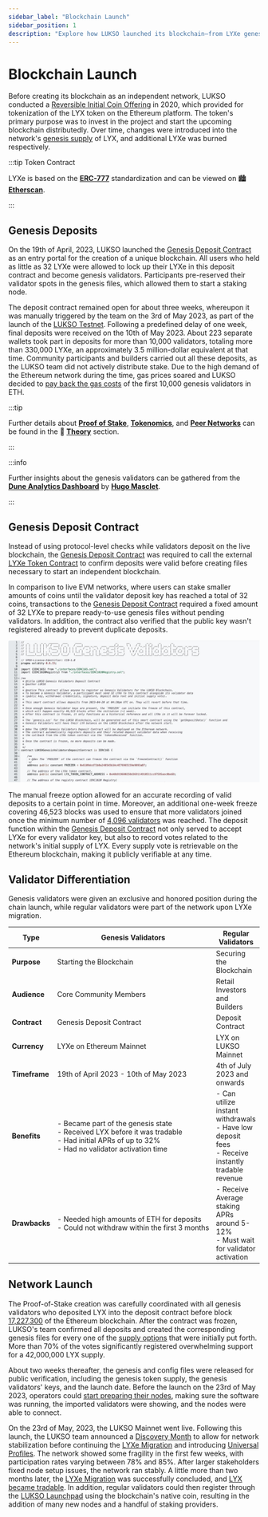 ```yaml
---
sidebar_label: "Blockchain Launch"
sidebar_position: 1
description: "Explore how LUKSO launched its blockchain—from LYXe genesis deposits and validator onboarding to mainnet initiation, supply vote, and Proof-of-Stake rollout."
---
```


# Blockchain Launch

Before creating its blockchain as an independent network, LUKSO conducted a [Reversible Initial Coin Offering](https://medium.com/lukso/re-launching-the-reversible-ico-5289989ce7ed) in 2020, which provided for tokenization of the LYX token on the Ethereum platform. The token's primary purpose was to invest in the project and start the upcoming blockchain distributedly. Over time, changes were introduced into the network's [genesis supply](https://medium.com/lukso/its-happening-the-genesis-validators-are-coming-ce5e07935df6) of LYX, and additional LYXe was burned respectively.

:::tip Token Contract

LYXe is based on the [**ERC-777**](https://eips.ethereum.org/EIPS/eip-777) standardization and can be viewed on 🏙️ [**Etherscan**](https://etherscan.io/token/0xA8b919680258d369114910511cc87595aec0be6D).

:::

## Genesis Deposits

On the 19th of April, 2023, LUKSO launched the [Genesis Deposit Contract](https://etherscan.io/address/0x42000421dd80D1e90E56E87e6eE18D7770b9F8cC#code) as an entry portal for the creation of a unique blockchain. All users who held as little as 32 LYXe were allowed to lock up their LYXe in this deposit contract and become genesis validators. Participants pre-reserved their validator spots in the genesis files, which allowed them to start a staking node.

The deposit contract remained open for about three weeks, whereupon it was manually triggered by the team on the 3rd of May 2023, as part of the launch of the [LUKSO Testnet](https://medium.com/lukso/genesis-validators-deposit-smart-contract-freeze-and-testnet-launch-c5f7b568b1fc). Following a predefined delay of one week, final deposits were received on the 10th of May 2023. About 223 separate wallets took part in deposits for more than 10,000 validators, totaling more than 330,000 LYXe, an approximately 3.5 million-dollar equivalent at that time. Community participants and builders carried out all these deposits, as the LUKSO team did not actively distribute stake. Due to the high demand of the Ethereum network during the time, gas prices soared and LUKSO decided to [pay back the gas costs](https://medium.com/lukso/genesis-validators-deposit-smart-contract-freeze-and-testnet-launch-c5f7b568b1fc) of the first 10,000 genesis validators in ETH.

:::tip

Further details about [**Proof of Stake**](/docs/theory/blockchain-knowledge/proof-of-stake.md), [**Tokenomics**](/docs/theory/blockchain-knowledge/tokenomics.md), and [**Peer Networks**](/docs/theory/blockchain-knowledge/peer-networks.md) can be found in the 🧠 [**Theory**](/docs/theory/preparations/node-specifications.md) section.

:::

:::info

Further insights about the genesis validators can be gathered from the [**Dune Analytics Dashboard**](https://dune.com/hmc/lukso-genesis-validators) by [**Hugo Masclet**](https://x.com/HugoApps).

:::

## Genesis Deposit Contract

Instead of using protocol-level checks while validators deposit on the live blockchain, the [Genesis Deposit Contract](https://etherscan.io/address/0x42000421dd80D1e90E56E87e6eE18D7770b9F8cC#code) was required to call the external [LYXe Token Contract](https://etherscan.io/token/0xA8b919680258d369114910511cc87595aec0be6D) to confirm deposits were valid before creating files necessary to start an independent blockchain.

In comparison to live EVM networks, where users can stake smaller amounts of coins until the validator deposit key has reached a total of 32 coins, transactions to the [Genesis Deposit Contract](https://etherscan.io/address/0x42000421dd80D1e90E56E87e6eE18D7770b9F8cC#code) required a fixed amount of 32 LYXe to prepare ready-to-use genesis files without pending validators. In addition, the contract also verified that the public key wasn't registered already to prevent duplicate deposits.

![Genesis Contract](/img/theory/node-operation/genesis-contract.png)

The manual freeze option allowed for an accurate recording of valid deposits to a certain point in time. Moreover, an additional one-week freeze covering 46,523 blocks was used to ensure that more validators joined once the minimum number of [4,096 validators](https://medium.com/lukso/genesis-validators-deposit-smart-contract-freeze-and-testnet-launch-c5f7b568b1fc) was reached. The deposit function within the [Genesis Deposit Contract](https://etherscan.io/address/0x42000421dd80D1e90E56E87e6eE18D7770b9F8cC#code) not only served to accept LYXe for every validator key, but also to record votes related to the network's initial supply of LYX. Every supply vote is retrievable on the Ethereum blockchain, making it publicly verifiable at any time.

## Validator Differentiation

Genesis validators were given an exclusive and honored position during the chain launch, while regular validators were part of the network upon LYXe migration.

| Type                         | Genesis Validators                                                                                                                                               | Regular Validators                                                                                           |
| ---------------------------- | ---------------------------------------------------------------------------------------------------------------------------------------------------------------- | ------------------------------------------------------------------------------------------------------------ |
| <nobr> **Purpose** </nobr>   | Starting the Blockchain                                                                                                                                          | Securing the Blockchain                                                                                      |
| <nobr> **Audience** </nobr>  | Core Community Members                                                                                                                                           | Retail Investors and Builders                                                                                |
| <nobr> **Contract** </nobr>  | Genesis Deposit Contract                                                                                                                                         | Deposit Contract                                                                                             |
| <nobr> **Currency** </nobr>  | LYXe on Ethereum Mainnet                                                                                                                                         | LYX on LUKSO Mainnet                                                                                         |
| <nobr> **Timeframe** </nobr> | 19th of April 2023 - 10th of May 2023                                                                                                                            | 4th of July 2023 and onwards                                                                                 |
| <nobr> **Benefits** </nobr>  | - Became part of the genesis state <br /> - Received LYX before it was tradable <br /> - Had initial APRs of up to 32% <br /> - Had no validator activation time | - Can utilize instant withdrawals <br /> - Have low deposit fees <br /> - Receive instantly tradable revenue |
| <nobr> **Drawbacks** </nobr> | - Needed high amounts of ETH for deposits <br /> <nobr> - Could not withdraw within the first 3 months </nobr>                                                   | - Receive Average staking APRs around 5-12% <br /> - Must wait for validator activation                      |

## Network Launch

The Proof-of-Stake creation was carefully coordinated with all genesis validators who deposited LYX into the deposit contract before block [17,227,300](https://etherscan.io/block/17,227,300) of the Ethereum blockchain. After the contract was frozen, LUKSO's team confirmed all deposits and created the corresponding genesis files for every one of the [supply options](https://medium.com/lukso/its-happening-the-genesis-validators-are-coming-ce5e07935df6) that were initially put forth. More than 70% of the votes significantly registered overwhelming support for a 42,000,000 LYX supply.

About two weeks thereafter, the genesis and config files were released for public verification, including the genesis token supply, the genesis validators' keys, and the launch date. Before the launch on the 23rd of May 2023, operators could [start preparing their nodes](https://medium.com/lukso/genesis-validators-start-your-clients-fe01db8f3fba), making sure the software was running, the imported validators were showing, and the nodes were able to connect.

On the 23rd of May, 2023, the LUKSO Mainnet went live. Following this launch, the LUKSO team announced a [Discovery Month](https://medium.com/lukso/genesis-validators-deposit-smart-contract-freeze-and-testnet-launch-c5f7b568b1fc) to allow for network stabilization before continuing the [LYXe Migration](https://medium.com/lukso/the-lyxe-migration-process-374053e5ddf5) and introducing [Universal Profiles](https://medium.com/lukso/the-lyxe-migration-process-374053e5ddf5). The network showed some fragility in the first few weeks, with participation rates varying between 78% and 85%. After larger stakeholders fixed node setup issues, the network ran stably. A little more than two months later, the [LYXe Migration](https://migrate.lukso.network/) was successfully concluded, and [LYX became tradable](https://https://www.kucoin.com/announcement/en-kucoin-has-completed-the-token-swap-of-lyxe-to-lyx-20230721). In addition, regular validators could then register through the [LUKSO Launchpad](https://deposit.mainnet.lukso.network/en/) using the blockchain's native coin, resulting in the addition of many new nodes and a handful of staking providers.
